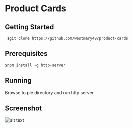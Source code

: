 # Product Cards

## Getting Started

```
 $git clone https://github.com/westmary48/product-cards

```

## Prerequisites
```
$npm install -g http-server

```

## Running
Browse to pie directory and run http server

## Screenshot
![alt text](./images/image.png)
